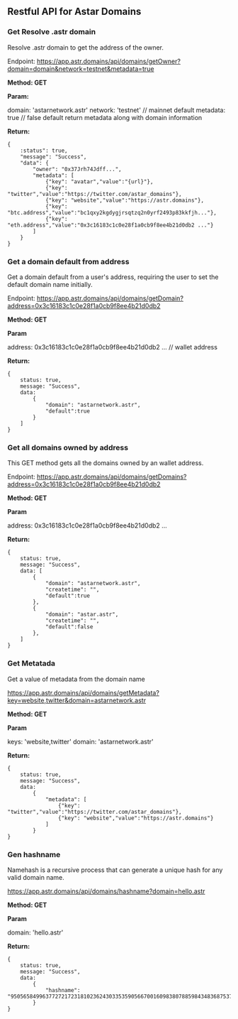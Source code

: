 ## Restful API for Astar Domains

### Get Resolve .astr domain
Resolve .astr domain to get the address of the owner.

Endpoint: https://app.astr.domains/api/domains/getOwner?domain=domain&network=testnet&metadata=true

**Method: GET**

**Param:**

domain: 'astarnetwork.astr'
network: 'testnet' // mainnet default
metadata: true // false default return metadata along with domain information

**Return:** 
```
{
    :status": true,
    "message": "Success",
    "data": { 
        "owner": "0x37Jrh74Jdff...",
        "metadata": [
            {"key": "avatar","value":"{url}"},
            {"key": "twitter","value":"https://twitter.com/astar_domains"},
            {"key": "website","value":"https://astr.domains"},
            {"key": "btc.address","value":"bc1qxy2kgdygjrsqtzq2n0yrf2493p83kkfjh..."},
            {"key": "eth.address","value":"0x3c16183c1c0e28f1a0cb9f8ee4b21d0db2 ..."}
        ]
    }
}
```
### Get a domain default from address
Get a domain default from a user's address, requiring the user to set the default domain name initially.

Endpoint: https://app.astr.domains/api/domains/getDomain?address=0x3c16183c1c0e28f1a0cb9f8ee4b21d0db2

**Method: GET**

**Param**

address: 0x3c16183c1c0e28f1a0cb9f8ee4b21d0db2 ... // wallet address

**Return:** 
```
{
    status: true,
    message: "Success",
    data:
        { 
            "domain": "astarnetwork.astr",
            "default":true
        }
    ]
}
```

### Get all domains owned by address
This GET method gets all the domains owned by an wallet address.

Endpoint: https://app.astr.domains/api/domains/getDomains?address=0x3c16183c1c0e28f1a0cb9f8ee4b21d0db2

**Method: GET**

**Param**

address: 0x3c16183c1c0e28f1a0cb9f8ee4b21d0db2 ...

**Return:** 
```
{
    status: true,
    message: "Success",
    data: [
        { 
            "domain": "astarnetwork.astr",
            "createtime": "",
            "default":true
        },
        { 
            "domain": "astar.astr",
            "createtime": "",
            "default":false
        },
    ]
}
```


### Get Metatada
Get a value of metadata from the domain name

https://app.astr.domains/api/domains/getMetadata?key=website,twitter&domain=astarnetwork.astr

**Method: GET**

**Param**

keys: 'website,twitter'
domain: 'astarnetwork.astr'

**Return:** 
```
{
    status: true,
    message: "Success",
    data:
        { 
            "metadata": [
                {"key": "twitter","value":"https://twitter.com/astar_domains"},
                {"key": "website","value":"https://astr.domains"}
            ]
        }
}
```

### Gen hashname
Namehash is a recursive process that can generate a unique hash for any valid domain name.

https://app.astr.domains/api/domains/hashname?domain=hello.astr

**Method: GET**

**Param**

domain: 'hello.astr'

**Return:** 
```
{
    status: true,
    message: "Success",
    data:
        { 
            "hashname": "95056584996377272172318102362430335359056670016098380788598434836875371874275"
        }
}
```


